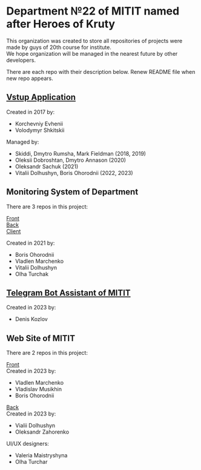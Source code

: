 # Department №22 of MITIT named after Heroes of Kruty 

This organization was created to store all repositories of projects were made by guys of 20th course for institute. <br>
We hope organization will be managed in the nearest future by other developers. <br>

There are each repo with their description below. Renew README file when new repo appears.

## [Vstup Application](https://github.com/MITIT-DEP22/vstup_application)

Created in 2017 by:
- Korchevniy Evhenii
- Volodymyr Shkitskii
  
Managed by:
- Skiddi, Dmytro Rumsha, Mark Fieldman (2018, 2019)
- Oleksii Dobroshtan, Dmytro Annason (2020)
- Oleksandr Sachuk (2021)
- Vitalii Dolhushyn, Boris Ohorodnii (2022, 2023)

## Monitoring System of Department
  There are 3 repos in this project: <br>
  
  [Front](https://github.com/MITIT-DEP22/MonitoringFront) <br>
  [Back](https://github.com/MITIT-DEP22/MonitoringBack) <br>
  [Client](https://github.com/MITIT-DEP22/MonitoringClient) <br>

  Created in 2021 by:
  - Boris Ohorodnii
  - Vladlen Marchenko
  - Vitalii Dolhushyn
  - Olha Turchak

## [Telegram Bot Assistant of MITIT](https://github.com/MITIT-DEP22/MititTgBot)
  Created in 2023 by:
  - Denis Kozlov

## Web Site of MITIT
  There are 2 repos in this project: <br>
  
  [Front](https://github.com/MITIT-DEP22/mitit-front) <br>
  Created in 2023 by: 
  - Vladlen Marchenko
  - Vladislav Musikhin
  - Boris Ohorodnii

  [Back](https://github.com/MITIT-DEP22/MititBack) <br>
  Created in 2023 by:
  - Vialii Dolhushyn
  - Oleksandr Zahorenko

  UI/UX designers:
  - Valeria Maistryshyna
  - Olha Turchar
  
